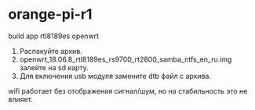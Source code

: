 # orange-pi-r1
build app rtl8189es openwrt

1. Распакуйте архив.
2. openwrt_18.06.8_rtl8189es_rs9700_rt2800_samba_ntfs_en_ru.img залейте на sd карту.
3. Для включения usb модуля замените dtb файл с архива.

wifi работает без отображения сигнал/шум, но на стабильность это не влияет.

